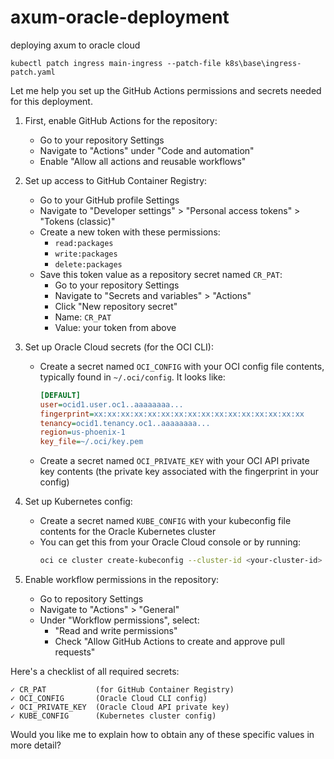 # axum-oracle-deployment
deploying axum to oracle cloud


    kubectl patch ingress main-ingress --patch-file k8s\base\ingress-patch.yaml

Let me help you set up the GitHub Actions permissions and secrets needed for this deployment.

1. First, enable GitHub Actions for the repository:
   - Go to your repository Settings
   - Navigate to "Actions" under "Code and automation"
   - Enable "Allow all actions and reusable workflows"

2. Set up access to GitHub Container Registry:
   - Go to your GitHub profile Settings
   - Navigate to "Developer settings" > "Personal access tokens" > "Tokens (classic)"
   - Create a new token with these permissions:
     - `read:packages`
     - `write:packages`
     - `delete:packages`
   - Save this token value as a repository secret named `CR_PAT`:
     - Go to your repository Settings
     - Navigate to "Secrets and variables" > "Actions"
     - Click "New repository secret"
     - Name: `CR_PAT`
     - Value: your token from above

3. Set up Oracle Cloud secrets (for the OCI CLI):
   - Create a secret named `OCI_CONFIG` with your OCI config file contents, typically found in `~/.oci/config`. It looks like:
     ```ini
     [DEFAULT]
     user=ocid1.user.oc1..aaaaaaaa...
     fingerprint=xx:xx:xx:xx:xx:xx:xx:xx:xx:xx:xx:xx:xx:xx:xx:xx
     tenancy=ocid1.tenancy.oc1..aaaaaaaa...
     region=us-phoenix-1
     key_file=~/.oci/key.pem
     ```
   - Create a secret named `OCI_PRIVATE_KEY` with your OCI API private key contents (the private key associated with the fingerprint in your config)

4. Set up Kubernetes config:
   - Create a secret named `KUBE_CONFIG` with your kubeconfig file contents for the Oracle Kubernetes cluster
   - You can get this from your Oracle Cloud console or by running:
     ```bash
     oci ce cluster create-kubeconfig --cluster-id <your-cluster-id> --file - --token-version 2.0.0
     ```

5. Enable workflow permissions in the repository:
   - Go to repository Settings
   - Navigate to "Actions" > "General"
   - Under "Workflow permissions", select:
     - "Read and write permissions"
     - Check "Allow GitHub Actions to create and approve pull requests"

Here's a checklist of all required secrets:
```
✓ CR_PAT           (for GitHub Container Registry)
✓ OCI_CONFIG       (Oracle Cloud CLI config)
✓ OCI_PRIVATE_KEY  (Oracle Cloud API private key)
✓ KUBE_CONFIG      (Kubernetes cluster config)
```

Would you like me to explain how to obtain any of these specific values in more detail?